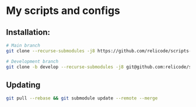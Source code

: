 # My scripts and configs

## Installation:

```sh
# Main branch
git clone --recurse-submodules -j8 https://github.com/relicode/scripts-and-configs

# Development branch
git clone -b develop --recurse-submodules -j8 git@github.com:relicode/scripts-and-configs.git
```

## Updating

```sh
git pull --rebase && git submodule update --remote --merge
```
